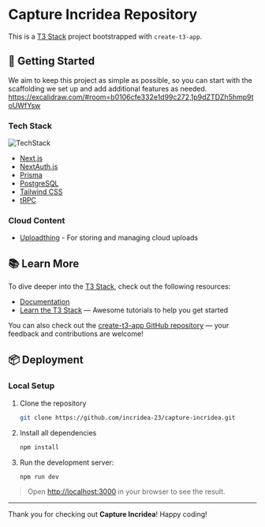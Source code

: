 # Capture Incridea Repository

This is a [T3 Stack](https://create.t3.gg/) project bootstrapped with `create-t3-app`.

## 🚀 Getting Started

We aim to keep this project as simple as possible, so you can start with the scaffolding we set up and add additional features as needed.
https://excalidraw.com/#room=b0106cfe332e1d99c272,1p9dZTDZh5hmp9toUWfYsw

### Tech Stack
![TechStack](https://github.com/user-attachments/assets/8dce1df0-40f3-463f-aac0-425d4ea1079c)

- [Next.js](https://nextjs.org)
- [NextAuth.js](https://next-auth.js.org)
- [Prisma](https://prisma.io)
- [PostgreSQL](https://www.postgresql.org/)
- [Tailwind CSS](https://tailwindcss.com)
- [tRPC](https://trpc.io)

### Cloud Content 
- [Uploadthing](https://uploadthing.com) - For storing and managing cloud uploads

## 📚 Learn More

To dive deeper into the [T3 Stack](https://create.t3.gg/), check out the following resources:

- [Documentation](https://create.t3.gg/)
- [Learn the T3 Stack](https://create.t3.gg/en/faq#what-learning-resources-are-currently-available) — Awesome tutorials to help you get started

You can also check out the [create-t3-app GitHub repository](https://github.com/t3-oss/create-t3-app) — your feedback and contributions are welcome!

## 📦 Deployment

### Local Setup

1. Clone the repository

    ```bash
    git clone https://github.com/incridea-23/capture-incridea.git
    ```

2. Install all dependencies

    ```bash
    npm install
    ```

3. Run the development server:

    ```bash
    npm run dev
    ```

> Open [http://localhost:3000](http://localhost:3000) in your browser to see the result.

---

Thank you for checking out **Capture Incridea**! Happy coding!
